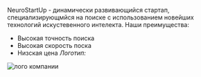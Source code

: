 NeuroStartUp - динамически развивающийся стартап, специализирующмйся на поиске с использованием новейших технологий                 искустевенного интелекта. Наши преимущества:
  * Высокая точность поиска
  * Высокая скорость поска
  * Низская цена
*Логотип:*

![лого компании](https://camo.githubusercontent.com/79ee96a8b8fa098c44d1ca302006f24d008408a1c22fc13260437214d705a23d/68747470733a2f2f6e65746f6c6f67792d636f64652e6769746875622e696f2f6769742d686f6d65776f726b732f696e74726f64756374696f6e2f6173736574732f6c6f676f2e706e67)